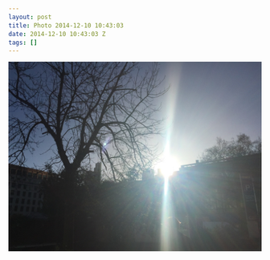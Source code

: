 ```yaml
---
layout: post
title: Photo 2014-12-10 10:43:03
date: 2014-12-10 10:43:03 Z
tags: []
---
```

![](/media/2014/12/104834678982.jpg)
